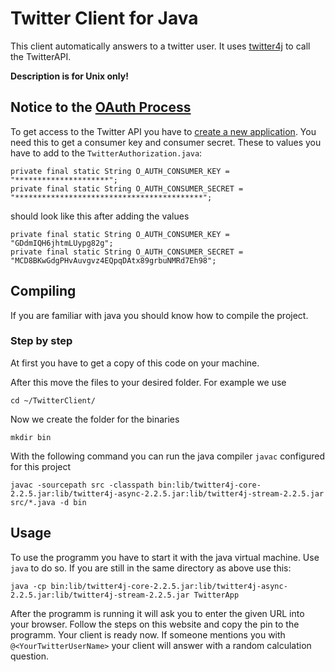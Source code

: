 Twitter Client for Java
=============

This client automatically answers to a twitter user.
It uses [twitter4j](https://github.com/yusuke/twitter4j) to call the TwitterAPI.

**Description is for Unix only!**

Notice to the [OAuth Process](https://dev.twitter.com/docs/auth/oauth)
-------

To get access to the Twitter API you have to [create a new application](https://dev.twitter.com/apps/new). You need this to get a consumer key and consumer secret.
These to values you have to add to the `TwitterAuthorization.java`:

    private final static String O_AUTH_CONSUMER_KEY = "*********************";
    private final static String O_AUTH_CONSUMER_SECRET = "******************************************";

should look like this after adding the values

    private final static String O_AUTH_CONSUMER_KEY = "GDdmIQH6jhtmLUypg82g";
    private final static String O_AUTH_CONSUMER_SECRET = "MCD8BKwGdgPHvAuvgvz4EQpqDAtx89grbuNMRd7Eh98";


Compiling
-------

If you are familiar with java you should know how to compile the project.

### Step by step

At first you have to get a copy of this code on your machine. 

After this move the files to your desired folder. For example we use

    cd ~/TwitterClient/

Now we create the folder for the binaries

    mkdir bin

With the following command you can run the java compiler `javac` configured 
for this project

    javac -sourcepath src -classpath bin:lib/twitter4j-core-2.2.5.jar:lib/twitter4j-async-2.2.5.jar:lib/twitter4j-stream-2.2.5.jar src/*.java -d bin

Usage
-------

To use the programm you have to start it with the java virtual machine. Use `java` to do so.
If you are still in the same directory as above use this:

    java -cp bin:lib/twitter4j-core-2.2.5.jar:lib/twitter4j-async-2.2.5.jar:lib/twitter4j-stream-2.2.5.jar TwitterApp

After the programm is running it will ask you to enter the given URL into your browser. Follow the steps on this website and copy the pin to the programm.
Your client is ready now. If someone mentions you with `@<YourTwitterUserName>` your client will answer with a random calculation question.
